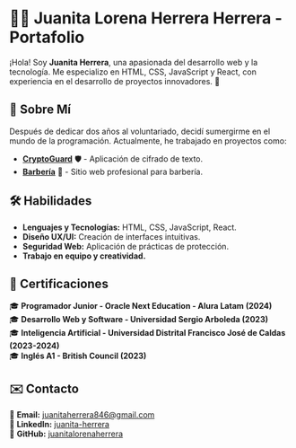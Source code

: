 # 👩‍💻 Juanita Lorena Herrera Herrera - Portafolio

¡Hola! Soy **Juanita Herrera**, una apasionada del desarrollo web y la tecnología. Me especializo en HTML, CSS, JavaScript y React, con experiencia en el desarrollo de proyectos innovadores. 🚀  

## 🌟 Sobre Mí

Después de dedicar dos años al voluntariado, decidí sumergirme en el mundo de la programación. Actualmente, he trabajado en proyectos como:  

- **[CryptoGuard](index-Cryptoguard.html)** 🛡️ - Aplicación de cifrado de texto.  
- **[Barbería](index-barberia.html)** 💈 - Sitio web profesional para barbería.  

## 🛠️ Habilidades

- **Lenguajes y Tecnologías:** HTML, CSS, JavaScript, React.  
- **Diseño UX/UI:** Creación de interfaces intuitivas.  
- **Seguridad Web:** Aplicación de prácticas de protección.  
- **Trabajo en equipo y creatividad.**  

## 📜 Certificaciones

🎓 **Programador Junior - Oracle Next Education - Alura Latam (2024)**  
🎓 **Desarrollo Web y Software - Universidad Sergio Arboleda (2023)**  
🎓 **Inteligencia Artificial - Universidad Distrital Francisco José de Caldas (2023-2024)**  
🎓 **Inglés A1 - British Council (2023)**  

## ✉️ Contacto

📩 **Email:** [juanitaherrera846@gmail.com](mailto:juanitaherrera846@gmail.com)  
🔗 **LinkedIn:** [juanita-herrera](https://www.linkedin.com/in/juanita-herrera-329064277/)  
🐙 **GitHub:** [juanitalorenaherrera](https://github.com/juanitalorenaherrera)  
